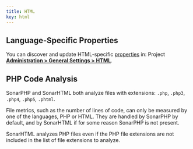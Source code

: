 ```yaml
---
title: HTML
key: html
---
```


<!-- static -->
<!-- update_center:web -->
<!-- /static -->

## Language-Specific Properties

You can discover and update HTML-specific [properties](/analysis/analysis-parameters/) in:  <!-- sonarcloud -->Project <!-- /sonarcloud -->**[Administration > General Settings > HTML](/#sonarqube-admin#/admin/settings?category=html)**.

## PHP Code Analysis
SonarPHP and SonarHTML both analyze files with extensions: `.php`, `.php3`, `.php4`, `.php5`, `.phtml`.

File metrics, such as the number of lines of code, can only be measured by one of the languages, PHP or HTML. They are handled by SonarPHP by default, and by SonarHTML if for some reason SonarPHP is not present.

SonarHTML analyzes PHP files even if the PHP file extensions are not included in the list of file extensions to analyze.
